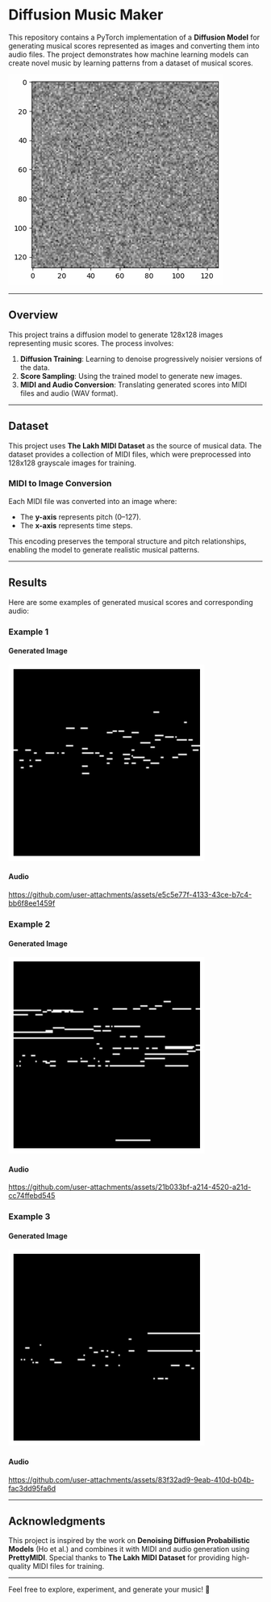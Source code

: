 # Diffusion Music Maker

This repository contains a PyTorch implementation of a **Diffusion Model** for generating musical scores represented as images and converting them into audio files. The project demonstrates how machine learning models can create novel music by learning patterns from a dataset of musical scores.

![Diffusion Process](diffusion.gif)

---

## Overview

This project trains a diffusion model to generate 128x128 images representing music scores. The process involves:
1. **Diffusion Training**: Learning to denoise progressively noisier versions of the data.
2. **Score Sampling**: Using the trained model to generate new images.
3. **MIDI and Audio Conversion**: Translating generated scores into MIDI files and audio (WAV format).

---

## Dataset

This project uses **The Lakh MIDI Dataset** as the source of musical data. The dataset provides a collection of MIDI files, which were preprocessed into 128x128 grayscale images for training. 

### MIDI to Image Conversion
Each MIDI file was converted into an image where:
- The **y-axis** represents pitch (0–127).
- The **x-axis** represents time steps.

This encoding preserves the temporal structure and pitch relationships, enabling the model to generate realistic musical patterns.

---

## Results

Here are some examples of generated musical scores and corresponding audio:

### Example 1
#### Generated Image
![Song 1](song_1.png)
#### Audio

https://github.com/user-attachments/assets/e5c5e77f-4133-43ce-b7c4-bb6f8ee1459f

### Example 2
#### Generated Image
![Song 2](song_2.png)
#### Audio

https://github.com/user-attachments/assets/21b033bf-a214-4520-a21d-cc74ffebd545

### Example 3
#### Generated Image
![Song 3](song_3.png)
#### Audio

https://github.com/user-attachments/assets/83f32ad9-9eab-410d-b04b-fac3dd95fa6d

---

## Acknowledgments

This project is inspired by the work on **Denoising Diffusion Probabilistic Models** (Ho et al.) and combines it with MIDI and audio generation using **PrettyMIDI**. Special thanks to **The Lakh MIDI Dataset** for providing high-quality MIDI files for training.

---

Feel free to explore, experiment, and generate your music! 🎵
